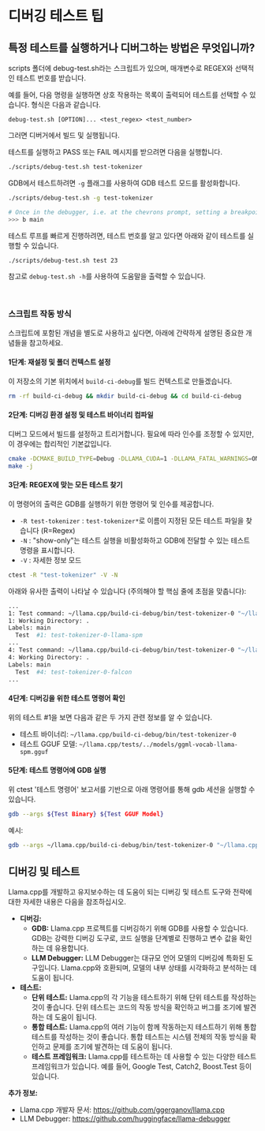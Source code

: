 # 디버깅 테스트 팁

## 특정 테스트를 실행하거나 디버그하는 방법은 무엇입니까?

scripts 폴더에 debug-test.sh라는 스크립트가 있으며, 매개변수로 REGEX와 선택적인 테스트 번호를 받습니다.

예를 들어, 다음 명령을 실행하면 상호 작용하는 목록이 출력되어 테스트를 선택할 수 있습니다. 형식은 다음과 같습니다.

`debug-test.sh [OPTION]... <test_regex> <test_number>`

그러면 디버거에서 빌드 및 실행됩니다.

테스트를 실행하고 PASS 또는 FAIL 메시지를 받으려면 다음을 실행합니다.

```bash
./scripts/debug-test.sh test-tokenizer
```

GDB에서 테스트하려면 `-g` 플래그를 사용하여 GDB 테스트 모드를 활성화합니다.

```bash
./scripts/debug-test.sh -g test-tokenizer

# Once in the debugger, i.e. at the chevrons prompt, setting a breakpoint could be as follows:
>>> b main
```

테스트 루프를 빠르게 진행하려면, 테스트 번호를 알고 있다면 아래와 같이 테스트를 실행할 수 있습니다.

```bash
./scripts/debug-test.sh test 23
```

참고로 `debug-test.sh -h`를 사용하여 도움말을 출력할 수 있습니다.

&nbsp;

### 스크립트 작동 방식
스크립트에 포함된 개념을 별도로 사용하고 싶다면, 아래에 간략하게 설명된 중요한 개념들을 참고하세요.

#### 1단계: 재설정 및 폴더 컨텍스트 설정

이 저장소의 기본 위치에서 `build-ci-debug`를 빌드 컨텍스트로 만들겠습니다.

```bash
rm -rf build-ci-debug && mkdir build-ci-debug && cd build-ci-debug
```

#### 2단계: 디버깅 환경 설정 및 테스트 바이너리 컴파일

디버그 모드에서 빌드를 설정하고 트리거합니다. 필요에 따라 인수를 조정할 수 있지만, 이 경우에는 합리적인 기본값입니다.

```bash
cmake -DCMAKE_BUILD_TYPE=Debug -DLLAMA_CUDA=1 -DLLAMA_FATAL_WARNINGS=ON ..
make -j
```

#### 3단계: REGEX에 맞는 모든 테스트 찾기

이 명령어의 출력은 GDB를 실행하기 위한 명령어 및 인수를 제공합니다.

* `-R test-tokenizer` : `test-tokenizer*`로 이름이 지정된 모든 테스트 파일을 찾습니다 (R=Regex)
* `-N` : "show-only"는 테스트 실행을 비활성화하고 GDB에 전달할 수 있는 테스트 명령을 표시합니다.
* `-V` : 자세한 정보 모드

```bash
ctest -R "test-tokenizer" -V -N
```

아래와 유사한 출력이 나타날 수 있습니다 (주의해야 할 핵심 줄에 초점을 맞춥니다):

```bash
...
1: Test command: ~/llama.cpp/build-ci-debug/bin/test-tokenizer-0 "~/llama.cpp/tests/../models/ggml-vocab-llama-spm.gguf"
1: Working Directory: .
Labels: main
  Test  #1: test-tokenizer-0-llama-spm
...
4: Test command: ~/llama.cpp/build-ci-debug/bin/test-tokenizer-0 "~/llama.cpp/tests/../models/ggml-vocab-falcon.gguf"
4: Working Directory: .
Labels: main
  Test  #4: test-tokenizer-0-falcon
...
```

#### 4단계: 디버깅을 위한 테스트 명령어 확인

위의 테스트 #1을 보면 다음과 같은 두 가지 관련 정보를 알 수 있습니다.
* 테스트 바이너리: `~/llama.cpp/build-ci-debug/bin/test-tokenizer-0`
* 테스트 GGUF 모델: `~/llama.cpp/tests/../models/ggml-vocab-llama-spm.gguf`

#### 5단계: 테스트 명령어에 GDB 실행

위 ctest '테스트 명령어' 보고서를 기반으로 아래 명령어를 통해 gdb 세션을 실행할 수 있습니다.

```bash
gdb --args ${Test Binary} ${Test GGUF Model}
```

예시:

```bash
gdb --args ~/llama.cpp/build-ci-debug/bin/test-tokenizer-0 "~/llama.cpp/tests/../models/ggml-vocab-llama-spm.gguf"
```
## 디버깅 및 테스트

Llama.cpp를 개발하고 유지보수하는 데 도움이 되는 디버깅 및 테스트 도구와 전략에 대한 자세한 내용은 다음을 참조하십시오.

* **디버깅:**
    * **GDB:** Llama.cpp 프로젝트를 디버깅하기 위해 GDB를 사용할 수 있습니다. GDB는 강력한 디버깅 도구로, 코드 실행을 단계별로 진행하고 변수 값을 확인하는 데 유용합니다.
    * **LLM Debugger:** LLM Debugger는 대규모 언어 모델의 디버깅에 특화된 도구입니다. Llama.cpp와 호환되며, 모델의 내부 상태를 시각화하고 분석하는 데 도움이 됩니다.
* **테스트:**
    * **단위 테스트:** Llama.cpp의 각 기능을 테스트하기 위해 단위 테스트를 작성하는 것이 좋습니다. 단위 테스트는 코드의 작동 방식을 확인하고 버그를 조기에 발견하는 데 도움이 됩니다.
    * **통합 테스트:** Llama.cpp의 여러 기능이 함께 작동하는지 테스트하기 위해 통합 테스트를 작성하는 것이 좋습니다. 통합 테스트는 시스템 전체의 작동 방식을 확인하고 문제를 조기에 발견하는 데 도움이 됩니다.
    * **테스트 프레임워크:** Llama.cpp를 테스트하는 데 사용할 수 있는 다양한 테스트 프레임워크가 있습니다. 예를 들어, Google Test, Catch2, Boost.Test 등이 있습니다.

**추가 정보:**

* Llama.cpp 개발자 문서: https://github.com/ggerganov/llama.cpp
* LLM Debugger: https://github.com/huggingface/llama-debugger

